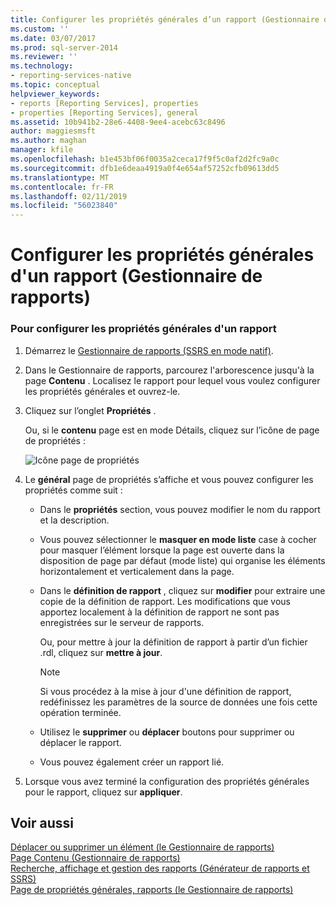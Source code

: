 ```yaml
---
title: Configurer les propriétés générales d’un rapport (Gestionnaire de rapports) | Microsoft Docs
ms.custom: ''
ms.date: 03/07/2017
ms.prod: sql-server-2014
ms.reviewer: ''
ms.technology:
- reporting-services-native
ms.topic: conceptual
helpviewer_keywords:
- reports [Reporting Services], properties
- properties [Reporting Services], general
ms.assetid: 10b941b2-28e6-4408-9ee4-acebc63c8496
author: maggiesmsft
ms.author: maghan
manager: kfile
ms.openlocfilehash: b1e453bf06f0035a2ceca17f9f5c0af2d2fc9a0c
ms.sourcegitcommit: dfb1e6deaa4919a0f4e654af57252cfb09613dd5
ms.translationtype: MT
ms.contentlocale: fr-FR
ms.lasthandoff: 02/11/2019
ms.locfileid: "56023840"
---
```

# <a name="configure-general-properties-for-a-report-report-manager"></a>Configurer les propriétés générales d'un rapport (Gestionnaire de rapports)
    
### <a name="to-configure-general-report-properties"></a>Pour configurer les propriétés générales d'un rapport  
  
1.  Démarrez le [Gestionnaire de rapports &#40;SSRS en mode natif&#41;](../../2014/reporting-services/report-manager-ssrs-native-mode.md).  
  
2.  Dans le Gestionnaire de rapports, parcourez l'arborescence jusqu'à la page **Contenu** . Localisez le rapport pour lequel vous voulez configurer les propriétés générales et ouvrez-le.  
  
3.  Cliquez sur l’onglet **Propriétés** .  
  
     Ou, si le **contenu** page est en mode Détails, cliquez sur l’icône de page de propriétés :  
  
     ![Icône page de propriétés](media/prop.gif "icône page de propriétés")  
  
4.  Le **général** page de propriétés s’affiche et vous pouvez configurer les propriétés comme suit :  
  
    -   Dans le **propriétés** section, vous pouvez modifier le nom du rapport et la description.  
  
    -   Vous pouvez sélectionner le **masquer en mode liste** case à cocher pour masquer l’élément lorsque la page est ouverte dans la disposition de page par défaut (mode liste) qui organise les éléments horizontalement et verticalement dans la page.  
  
    -   Dans le **définition de rapport** , cliquez sur **modifier** pour extraire une copie de la définition de rapport. Les modifications que vous apportez localement à la définition de rapport ne sont pas enregistrées sur le serveur de rapports.  
  
         Ou, pour mettre à jour la définition de rapport à partir d’un fichier .rdl, cliquez sur **mettre à jour**.  
  
        > [!NOTE]  
        >  Si vous procédez à la mise à jour d'une définition de rapport, redéfinissez les paramètres de la source de données une fois cette opération terminée.  
  
    -   Utilisez le **supprimer** ou **déplacer** boutons pour supprimer ou déplacer le rapport.  
  
    -   Vous pouvez également créer un rapport lié.  
  
5.  Lorsque vous avez terminé la configuration des propriétés générales pour le rapport, cliquez sur **appliquer**.  
  
## <a name="see-also"></a>Voir aussi  
 [Déplacer ou supprimer un élément &#40;le Gestionnaire de rapports&#41;](report-server/move-or-delete-an-item-report-manager.md)   
 [Page Contenu &#40;Gestionnaire de rapports&#41;](../../2014/reporting-services/contents-page-report-manager.md)   
 [Recherche, affichage et gestion des rapports &#40;Générateur de rapports et SSRS&#41;](report-builder/finding-viewing-and-managing-reports-report-builder-and-ssrs.md)   
 [Page de propriétés générales, rapports &#40;le Gestionnaire de rapports&#41;](../../2014/reporting-services/general-properties-page-reports-report-manager.md)  
  
  
